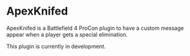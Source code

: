 # ApexKnifed
ApexKnifed is a Battlefield 4 ProCon plugin to have a custom message appear when a player gets a special elimination.

This plugin is currently in development.
